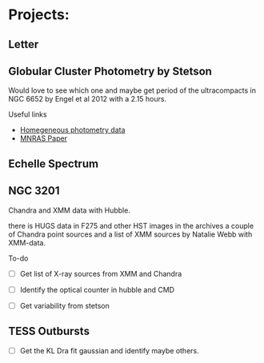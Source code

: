 
# Projects:

## Letter


## Globular Cluster Photometry by Stetson


Would love to see which one and maybe get period of the ultracompacts in NGC 6652 by Engel et al 2012 with a 2.15 hours. 


Useful links

- [Homegeneous photometry data](http://www.cadc-ccda.hia-iha.nrc-cnrc.gc.ca/en/community/STETSON/homogeneous/)
- [MNRAS Paper](https://arxiv.org/pdf/1902.09925.pdf)



## Echelle Spectrum


## NGC 3201

Chandra and XMM data with Hubble. 

there is HUGS data in F275 and other HST images in the archives a couple of Chandra point sources and a list of XMM sources by Natalie Webb with XMM-data.


To-do

- [ ] Get list of X-ray sources from XMM and Chandra
- [ ] Identify the optical counter in hubble and CMD
- [ ] Get variability from stetson


## TESS Outbursts


- [ ] Get the KL Dra fit gaussian and identify maybe others. 
